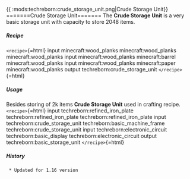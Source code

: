{{ :mods:techreborn:crude_storage_unit.png|Crude Storage
Unit}} =======Crude Storage Unit======= The **Crude Storage Unit**
is a very basic storage unit with capacity to store 2048 items.

##### Recipe

`<recipe>`{=html} input minecraft:wood_planks minecraft:wood_planks
minecraft:wood_planks input minecraft:wood_planks minecraft:barrel
minecraft:wood_planks input minecraft:wood_planks minecraft:paper
minecraft:wood_planks output techreborn:crude_storage_unit
`</recipe>`{=html}

##### Usage

Besides storing of 2k items **Crude Storage Unit** used in crafting
recipe. `<recipe>`{=html} input techreborn:refined_iron_plate
techreborn:refined_iron_plate techreborn:refined_iron_plate input
techreborn:crude_storage_unit techreborn:basic_machine_frame
techreborn:crude_storage_unit input techreborn:electronic_circuit
techreborn:basic_display techreborn:electronic_circuit output
techreborn:basic_storage_unit `</recipe>`{=html}

##### History

` * Updated for 1.16 version`
